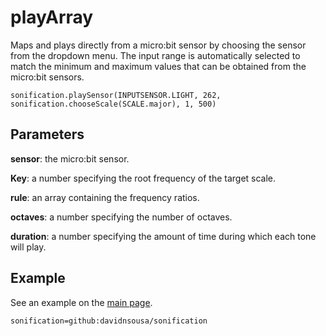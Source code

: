 # playArray

Maps and plays directly from a micro:bit sensor by choosing the sensor from  the dropdown menu. The input range is automatically selected to match the minimum and maximum values that can be obtained from the micro:bit sensors.

```sig
sonification.playSensor(INPUTSENSOR.LIGHT, 262, sonification.chooseScale(SCALE.major), 1, 500)
```

## Parameters

**sensor**: the micro:bit sensor.

**Key**: a number specifying the root frequency of the target scale.

**rule**: an array containing the frequency ratios.

**octaves**: a number specifying the number of octaves.

**duration**: a number specifying the amount of time during which each tone will play.

## Example

See an example on the [main page](/README.md).

```package
sonification=github:davidnsousa/sonification
```
